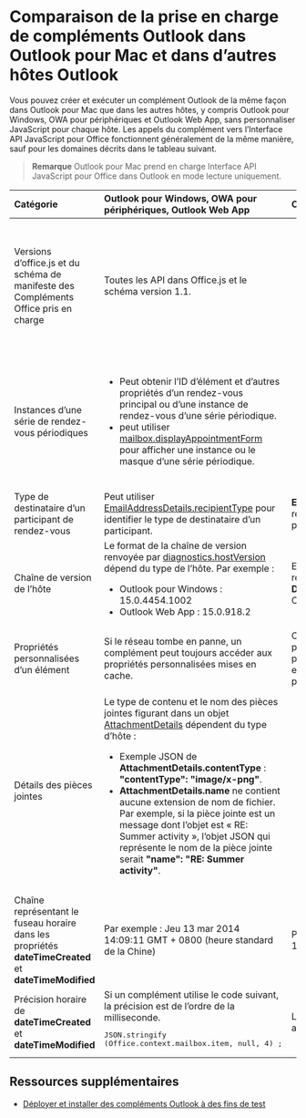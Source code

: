 
# Comparaison de la prise en charge de compléments Outlook dans Outlook pour Mac et dans d’autres hôtes Outlook

Vous pouvez créer et exécuter un complément Outlook de la même façon dans Outlook pour Mac que dans les autres hôtes, y compris Outlook pour Windows, OWA pour périphériques et Outlook Web App, sans personnaliser JavaScript pour chaque hôte. Les appels du complément vers l’Interface API JavaScript pour Office fonctionnent généralement de la même manière, sauf pour les domaines décrits dans le tableau suivant.

 >**Remarque**  Outlook pour Mac prend en charge Interface API JavaScript pour Office dans Outlook en mode lecture uniquement.

|**Catégorie**|**Outlook pour Windows, OWA pour périphériques, Outlook Web App**|**Outlook pour Mac**|
|:-----|:-----|:-----|
|Versions d’office.js et du schéma de manifeste des Compléments Office pris en charge|Toutes les API dans Office.js et le schéma version 1.1.|<ul><li>Seules les API qui sont applicables en mode lecture. Un complément qui utilise les API nouvelles et étendues dans la version 1.1 d’office.js peut être activé, mais les API en mode composition ne s’exécutent pas correctement sur Outlook pour Mac. </li><li>Version 1.1 du schéma</li></ul>|
|Instances d’une série de rendez-vous périodiques|<ul><li>Peut obtenir l’ID d’élément et d’autres propriétés d’un rendez-vous principal ou d’une instance de rendez-vous d’une série périodique. </li><li>peut utiliser [mailbox.displayAppointmentForm](../../reference/outlook/Office.context.mailbox.md#displayappointmentformitemid) pour afficher une instance ou le masque d’une série périodique.</li></ul>|<ul><li>Peut obtenir l’ID d’élément et d’autres propriétés du rendez-vous principal, mais pas ceux d’une instance d’une série périodique.</li><li>Peut afficher le rendez-vous principal d’une série périodique. Sans l’ID d’élément, ne peut pas afficher une instance d’une série périodique.</li></ul>|
|Type de destinataire d’un participant de rendez-vous|Peut utiliser [EmailAddressDetails.recipientType](../../reference/outlook/simple-types.md) pour identifier le type de destinataire d’un participant.|**EmailAddressDetails.recipientType** renvoie **undefined** pour les participants au rendez-vous.|
|Chaîne de version de l’hôte |Le format de la chaîne de version renvoyée par [diagnostics.hostVersion](../../reference/outlook/Office.context.mailbox.diagnostics.md) dépend du type de l’hôte. Par exemple :<ul><li>Outlook pour Windows : 15.0.4454.1002</li><li>Outlook Web App : 15.0.918.2</li></ul>|Exemple de la chaîne de version renvoyée par  **Diagnostics.hostVersion** sur Outlook pour Mac : 15.0 (140325)|
|Propriétés personnalisées d’un élément|Si le réseau tombe en panne, un complément peut toujours accéder aux propriétés personnalisées mises en cache.|Comme Outlook pour Mac ne met pas en cache les propriétés personnalisées, si le réseau tombe en panne, les compléments ne pourront pas y accéder.|
|Détails des pièces jointes|Le type de contenu et le nom des pièces jointes figurant dans un objet [AttachmentDetails](../../reference/outlook/Office.context.mailbox.md) dépendent du type d’hôte :<ul><li>Exemple JSON de <b>AttachmentDetails.contentType</b> : <b>"contentType": "image/x-png"</b>. </li><li><b>AttachmentDetails.name</b> ne contient aucune extension de nom de fichier. Par exemple, si la pièce jointe est un message dont l’objet est « RE: Summer activity », l’objet JSON qui représente le nom de la pièce jointe serait <b>"name": "RE: Summer activity"</b>.</li></ul>|<ul><li>Exemple JSON de <b>AttachmentDetails.contentType</b>: <b>"contentType": "image/png"</b></li><li><b>AttachmentDetails.name</b> inclut toujours une extension de nom de fichier. Les pièces jointes qui sont des éléments de messagerie ont une extension .eml et les rendez-vous ont une extension .ics. Par exemple, si une pièce jointe est un message électronique dont l’objet est « RE: Summer activity », l’objet JSON qui représente le nom de pièce jointe sera <b>"name": "RE: Summer activity.eml".</b></li></ul>|
|Chaîne représentant le fuseau horaire dans les propriétés  **dateTimeCreated** et **dateTimeModified**|Par exemple : Jeu 13 mar 2014 14:09:11 GMT + 0800 (heure standard de la Chine)|Par exemple : Jeu 13 mar 2014 14:09:11 GMT + 0800 (CST)|
|Précision horaire de  **dateTimeCreated** et **dateTimeModified**|Si un complément utilise le code suivant, la précision est de l’ordre de la milliseconde.<br/><pre lang="javascript">JSON.stringify (Office.context.mailbox.item, null, 4) ;</pre>|La précision peut seulement atteindre une seconde.|

## Ressources supplémentaires



- [Déployer et installer des compléments Outlook à des fins de test](../outlook/testing-and-tips.md)
    
